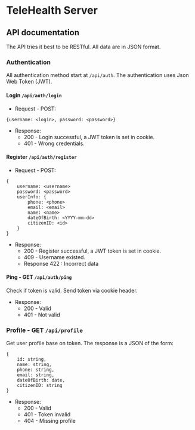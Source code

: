 # TeleHealth Server

## API documentation

The API tries it best to be RESTful. All data are in JSON format.

### Authentication

All authentication method start at `/api/auth`. The authentication uses Json Web Token (JWT).

#### Login `/api/auth/login`

-   Request - POST:

```
{username: <login>, password: <password>}
```

-   Response:
    -   200 - Login successful, a JWT token is set in cookie.
    -   401 - Wrong credentials.

#### Register `/api/auth/register`

-   Request - POST:

```
{
    username: <username>
    password: <password>
    userInfo: {
        phone: <phone>
        email: <email>
        name: <name>
        dateOfBirth: <YYYY-mm-dd>
        citizenID: <id>
    }
}
```

-   Response:
    -   200 - Register successful, a JWT token is set in cookie.
    -   409 - Username existed.
    -   Response 422 : Incorrect data

#### Ping - GET `/api/auth/ping`

Check if token is valid. Send token via cookie header.

-   Response:
    -   200 - Valid
    -   401 - Not valid

### Profile - GET `/api/profile`

Get user profile base on token. The response is a JSON of the form:

```
{
    id: string,
    name: string,
    phone: string,
    email: string,
    dateOfBirth: date,
    citizenID: string
}
```

-   Response:
    -   200 - Valid
    -   401 - Token invalid
    -   404 - Missing profile
